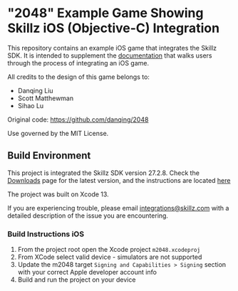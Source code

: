 # "2048" Example Game Showing Skillz iOS (Objective-C) Integration

This repository contains an example iOS game that integrates the Skillz SDK. It is intended to supplement the [documentation](https://docs.skillz.com/docs/installing-skillz-ios) that walks users through the process of integrating an iOS game.

All credits to the design of this game belongs to:
* Danqing Liu
* Scott Matthewman
* Sihao Lu

Original code: https://github.com/danqing/2048

Use governed by the MIT License.

## Build Environment
This project is integrated the Skillz SDK version 27.2.8. Check the [Downloads](https://developers.skillz.com/downloads) page for the latest version, and the instructions are located [here](https://docs.skillz.com/docs/installing-skillz-ios/)

The project was built on Xcode 13.

If you are experiencing trouble, please email integrations@skillz.com with a detailed description of the issue you are encountering.

### Build Instructions iOS
1. From the project root open the Xcode project `m2048.xcodeproj`
2. From XCode select valid device - simulators are not supported
3. Update the m2048 target `Signing and Capabilities > Signing` section with your correct Apple developer account info
4. Build and run the project on your device
